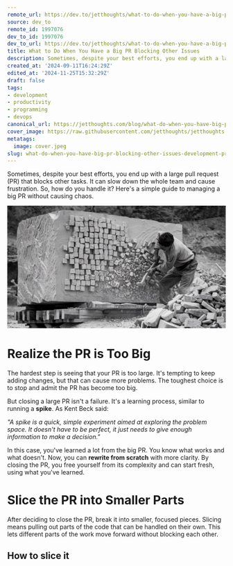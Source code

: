 ```yaml
---
remote_url: https://dev.to/jetthoughts/what-to-do-when-you-have-a-big-pr-blocking-other-issues-2cfn
source: dev_to
remote_id: 1997076
dev_to_id: 1997076
dev_to_url: https://dev.to/jetthoughts/what-to-do-when-you-have-a-big-pr-blocking-other-issues-2cfn
title: What to Do When You Have a Big PR Blocking Other Issues
description: Sometimes, despite your best efforts, you end up with a large pull request (PR) that blocks other...
created_at: '2024-09-11T16:24:29Z'
edited_at: '2024-11-25T15:32:29Z'
draft: false
tags:
- development
- productivity
- programming
- devops
canonical_url: https://jetthoughts.com/blog/what-do-when-you-have-big-pr-blocking-other-issues-development-productivity/
cover_image: https://raw.githubusercontent.com/jetthoughts/jetthoughts.github.io/master/content/blog/what-do-when-you-have-big-pr-blocking-other-issues-development-productivity/cover.jpeg
metatags:
  image: cover.jpeg
slug: what-do-when-you-have-big-pr-blocking-other-issues-development-productivity
---
```

Sometimes, despite your best efforts, you end up with a large pull request (PR) that blocks other tasks. It can slow down the whole team and cause frustration. So, how do you handle it? Here's a simple guide to managing a big PR without causing chaos.

![Image description](file_0.jpeg)

Realize the PR is Too Big
=============================

The hardest step is seeing that your PR is too large. It's tempting to keep adding changes, but that can cause more problems. The toughest choice is to stop and admit the PR has become too big.

But closing a large PR isn't a failure. It's a learning process, similar to running a **spike**. As Kent Beck said:

*"A spike is a quick, simple experiment aimed at exploring the problem space. It doesn't have to be perfect, it just needs to give enough information to make a decision."*

In this case, you've learned a lot from the big PR. You know what works and what doesn't. Now, you can **rewrite from scratch** with more clarity. By closing the PR, you free yourself from its complexity and can start fresh, using what you've learned.

Slice the PR into Smaller Parts
===================================

After deciding to close the PR, break it into smaller, focused pieces. Slicing means pulling out parts of the code that can be handled on their own. This lets different parts of the work move forward without blocking each other.

How to slice it
-----------------
